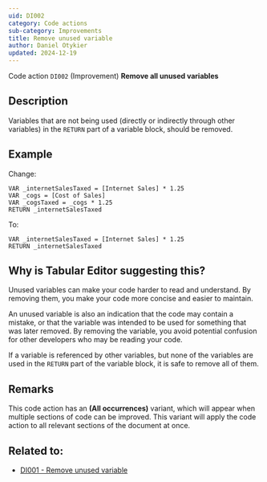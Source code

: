 ```yaml
---
uid: DI002
category: Code actions
sub-category: Improvements
title: Remove unused variable
author: Daniel Otykier
updated: 2024-12-19
---
```


Code action `DI002` (Improvement) **Remove all unused variables**

## Description

Variables that are not being used (directly or indirectly through other variables) in the `RETURN` part of a variable block, should be removed.

## Example

Change:

```dax
VAR _internetSalesTaxed = [Internet Sales] * 1.25
VAR _cogs = [Cost of Sales]
VAR _cogsTaxed = _cogs * 1.25
RETURN _internetSalesTaxed
```

To:

```dax
VAR _internetSalesTaxed = [Internet Sales] * 1.25
RETURN _internetSalesTaxed
```

## Why is Tabular Editor suggesting this?

Unused variables can make your code harder to read and understand. By removing them, you make your code more concise and easier to maintain.

An unused variable is also an indication that the code may contain a mistake, or that the variable was intended to be used for something that was later removed. By removing the variable, you avoid potential confusion for other developers who may be reading your code.

If a variable is referenced by other variables, but none of the variables are used in the `RETURN` part of the variable block, it is safe to remove all of them.

## Remarks

This code action has an **(All occurrences)** variant, which will appear when multiple sections of code can be improved. This variant will apply the code action to all relevant sections of the document at once.

## Related to:

- [DI001 - Remove unused variable](xref:DI001)